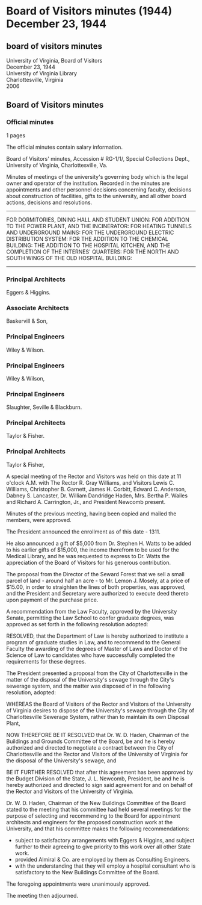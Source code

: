 <!-- llmformatted -->
# Board of Visitors minutes (1944) December 23, 1944

## board of visitors minutes

University of Virginia, Board of Visitors\
December 23, 1944\
University of Virginia Library\
Charlottesville, Virginia\
2006

## Board of Visitors minutes

### Official minutes

1 pages

The official minutes contain salary information.

Board of Visitors' minutes, Accession # RG-1/1/, Special Collections Dept., University of Virginia, Charlottesville, Va.

Minutes of meetings of the university's governing body which is the legal owner and operator of the institution. Recorded in the minutes are appointments and other personnel decisions concerning faculty, decisions about construction of facilities, gifts to the university, and all other board actions, decisions and resolutions.

***

FOR DORMITORIES, DINING HALL AND STUDENT UNION: FOR ADDITION TO THE POWER PLANT, AND THE INCINERATOR: FOR HEATING TUNNELS AND UNDERGROUND MAINS: FOR THE UNDERGROUND ELECTRIC DISTRIBUTION SYSTEM: FOR THE ADDITION TO THE CHEMICAL BUILDING: THE ADDITION TO THE HOSPITAL KITCHEN, AND THE COMPLETION OF THE INTERNES' QUARTERS: FOR THE NORTH AND SOUTH WINGS OF THE OLD HOSPITAL BUILDING:

***

### Principal Architects

Eggers & Higgins.

### Associate Architects

Baskervill & Son,

### Principal Engineers

Wiley & Wilson.

### Principal Engineers

Wiley & Wilson,

### Principal Engineers

Slaughter, Seville & Blackburn.

### Principal Architects

Taylor & Fisher.

### Principal Architects

Taylor & Fisher,

A special meeting of the Rector and Visitors was held on this date at 11 o'clock A.M. with The Rector R. Gray Williams, and Visitors Lewis C. Williams, Christopher B. Garnett, James H. Corbitt, Edward C. Anderson, Dabney S. Lancaster, Dr. William Dandridge Haden, Mrs. Bertha P. Wailes and Richard A. Carrington, Jr., and President Newcomb present.

Minutes of the previous meeting, having been copied and mailed the members, were approved.

The President announced the enrollment as of this date - 1311.

He also announced a gift of $5,000 from Dr. Stephen H. Watts to be added to his earlier gifts of $15,000, the income therefrom to be used for the Medical Library, and he was requested to express to Dr. Watts the appreciation of the Board of Visitors for his generous contribution.

The proposal from the Director of the Seward Forest that we sell a small parcel of land - around half an acre - to Mr. Lemon J. Mosely, at a price of $15.00, in order to straighten the lines of both properties, was approved, and the President and Secretary were authorized to execute deed thereto upon payment of the purchase price.

A recommendation from the Law Faculty, approved by the University Senate, permitting the Law School to confer graduate degrees, was approved as set forth in the following resolution adopted:

RESOLVED, that the Department of Law is hereby authorized to institute a program of graduate studies in Law, and to recommend to the General Faculty the awarding of the degrees of Master of Laws and Doctor of the Science of Law to candidates who have successfully completed the requirements for these degrees.

The President presented a proposal from the City of Charlottesville in the matter of the disposal of the University's sewage through the City's sewerage system, and the matter was disposed of in the following resolution, adopted:

WHEREAS the Board of Visitors of the Rector and Visitors of the University of Virginia desires to dispose of the University's sewage through the City of Charlottesville Sewerage System, rather than to maintain its own Disposal Plant,

NOW THEREFORE BE IT RESOLVED that Dr. W. D. Haden, Chairman of the Buildings and Grounds Committee of the Board, be and he is hereby authorized and directed to negotiate a contract between the City of Charlottesville and the Rector and Visitors of the University of Virginia for the disposal of the University's sewage, and

BE IT FURTHER RESOLVED that after this agreement has been approved by the Budget Division of the State, J. L. Newcomb, President, be and he is hereby authorized and directed to sign said agreement for and on behalf of the Rector and Visitors of the University of Virginia.

Dr. W. D. Haden, Chairman of the New Buildings Committee of the Board stated to the meeting that his committee had held several meetings for the purpose of selecting and recommending to the Board for appointment architects and engineers for the proposed construction work at the University, and that his committee makes the following recommendations:

* subject to satisfactory arrangements with Eggers & Higgins, and subject further to their agreeing to give priority to this work over all other State work.
* provided Almiral & Co. are employed by them as Consulting Engineers.
* with the understanding that they will employ a hospital consultant who is satisfactory to the New Buildings Committee of the Board.

The foregoing appointments were unanimously approved.

The meeting then adjourned.
